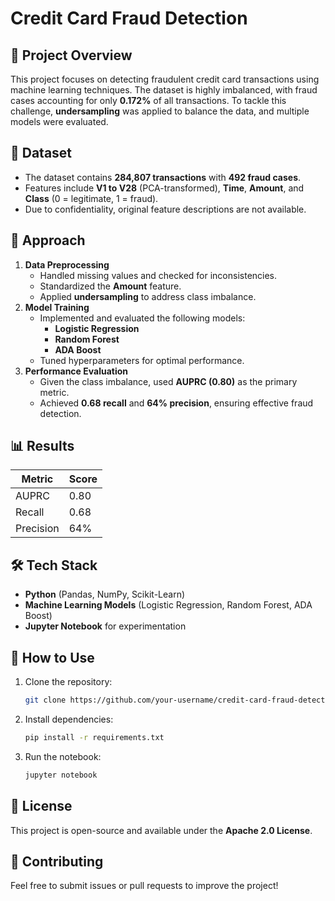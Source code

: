 # Credit Card Fraud Detection

## 📌 Project Overview
This project focuses on detecting fraudulent credit card transactions using machine learning techniques. The dataset is highly imbalanced, with fraud cases accounting for only **0.172%** of all transactions. To tackle this challenge, **undersampling** was applied to balance the data, and multiple models were evaluated.

## 📂 Dataset
- The dataset contains **284,807 transactions** with **492 fraud cases**.
- Features include **V1 to V28** (PCA-transformed), **Time**, **Amount**, and **Class** (0 = legitimate, 1 = fraud).
- Due to confidentiality, original feature descriptions are not available.

## 🚀 Approach
1. **Data Preprocessing**
   - Handled missing values and checked for inconsistencies.
   - Standardized the **Amount** feature.
   - Applied **undersampling** to address class imbalance.
2. **Model Training**
   - Implemented and evaluated the following models:
     - **Logistic Regression**
     - **Random Forest**
     - **ADA Boost**
   - Tuned hyperparameters for optimal performance.
3. **Performance Evaluation**
   - Given the class imbalance, used **AUPRC (0.80)** as the primary metric.
   - Achieved **0.68 recall** and **64% precision**, ensuring effective fraud detection.

## 📊 Results
| Metric          | Score  |
|----------------|--------|
| AUPRC          | 0.80   |
| Recall         | 0.68   |
| Precision      | 64%    |

## 🛠 Tech Stack
- **Python** (Pandas, NumPy, Scikit-Learn)
- **Machine Learning Models** (Logistic Regression, Random Forest, ADA Boost)
- **Jupyter Notebook** for experimentation

## 📌 How to Use
1. Clone the repository:
   ```bash
   git clone https://github.com/your-username/credit-card-fraud-detection.git
   ```
2. Install dependencies:
   ```bash
   pip install -r requirements.txt
   ```
3. Run the notebook:
   ```bash
   jupyter notebook
   ```

## 📜 License
This project is open-source and available under the **Apache 2.0 License**.

## 🤝 Contributing
Feel free to submit issues or pull requests to improve the project!

